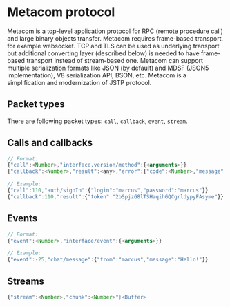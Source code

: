 # Metacom protocol

Metacom is a top-level application protocol for RPC (remote procedure call) and
large binary objects transfer. Metacom requires frame-based transport, for
example websocket. TCP and TLS can be used as underlying transport but additional
converting layer (described below) is needed to have frame-based transport
instead of stream-based one. Metacom can support multiple serialization formats
like JSON (by default) and MDSF (JSON5 implementation), V8 serialization API,
BSON, etc. Metacom is a simplification and modernization of JSTP protocol.

## Packet types

There are following packet types: `call`, `callback`, `event`, `stream`.

## Calls and callbacks

```js
// Format:
{"call":<Number>,"interface.version/method":{<arguments>}}
{"callback":<Number>,"result":<any>,"error":{"code":<Number>,"message":<String>}}

// Example:
{"call":110,"auth/signIn":{"login":"marcus","password":"marcus"}}
{"callback":110,"result":{"token":"2bSpjzG8lTSHaqihGQCgrldypyFAsyme"}}
```

## Events

```js
// Format:
{"event":<Number>,"interface/event":{<arguments>}}

// Example:
{"event":-25,"chat/message":{"from":"marcus","message":"Hello!"}}
```

## Streams

```js
{"stream":<Number>,"chunk":<Number>"}<Buffer>
```
